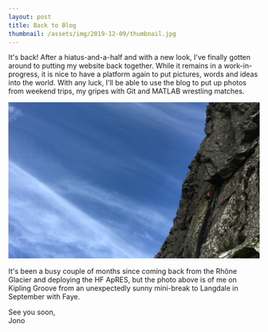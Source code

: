 ```yaml
---
layout: post
title: Back to Blog
thumbnail: /assets/img/2019-12-09/thumbnail.jpg
---
```

It's back! After a hiatus-and-a-half and with a new look, I've finally gotten around to putting my website back together.  While it remains in a work-in-progress, it is nice to have a platform again to put pictures, words and ideas into the world.  With any luck, I'll be able to use the blog to put up photos from weekend trips, my gripes with Git and MATLAB wrestling matches.

![Kipling Groove on Gimmer Crag](/assets/img/2019-12-09/kipling.jpeg)

It's been a busy couple of months since coming back from the Rh&#244;ne Glacier and deploying the HF ApRES, but the photo above is of me on Kipling Groove from an unexpectedly sunny mini-break to Langdale in September with Faye.

See you soon,  
Jono
